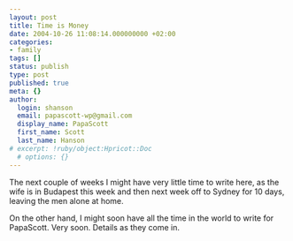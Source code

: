 ```yaml
---
layout: post
title: Time is Money
date: 2004-10-26 11:08:14.000000000 +02:00
categories:
- family
tags: []
status: publish
type: post
published: true
meta: {}
author:
  login: shanson
  email: papascott-wp@gmail.com
  display_name: PapaScott
  first_name: Scott
  last_name: Hanson
# excerpt: !ruby/object:Hpricot::Doc
  # options: {}
---
```

<p>The next couple of weeks I might have very little time to write here, as the wife is in Budapest this week and then next week off to Sydney for 10 days, leaving the men alone at home.</p>
<p>On the other hand, I might soon have all the time in the world to write for PapaScott. Very soon. Details as they come in.</p>

